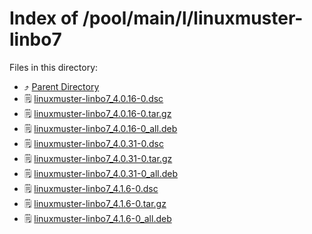 
# Index of /pool/main/l/linuxmuster-linbo7
Files in this directory:
- ⤴ [Parent Directory](../)
- 🗒 [linuxmuster-linbo7_4.0.16-0.dsc](linuxmuster-linbo7_4.0.16-0.dsc)
- 🗒 [linuxmuster-linbo7_4.0.16-0.tar.gz](linuxmuster-linbo7_4.0.16-0.tar.gz)
- 🗒 [linuxmuster-linbo7_4.0.16-0_all.deb](linuxmuster-linbo7_4.0.16-0_all.deb)
- 🗒 [linuxmuster-linbo7_4.0.31-0.dsc](linuxmuster-linbo7_4.0.31-0.dsc)
- 🗒 [linuxmuster-linbo7_4.0.31-0.tar.gz](linuxmuster-linbo7_4.0.31-0.tar.gz)
- 🗒 [linuxmuster-linbo7_4.0.31-0_all.deb](linuxmuster-linbo7_4.0.31-0_all.deb)
- 🗒 [linuxmuster-linbo7_4.1.6-0.dsc](linuxmuster-linbo7_4.1.6-0.dsc)
- 🗒 [linuxmuster-linbo7_4.1.6-0.tar.gz](linuxmuster-linbo7_4.1.6-0.tar.gz)
- 🗒 [linuxmuster-linbo7_4.1.6-0_all.deb](linuxmuster-linbo7_4.1.6-0_all.deb)
